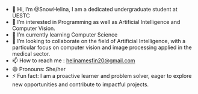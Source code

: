 - 👋 Hi, I’m @SnowHelina, I am a dedicated undergraduate student at UESTC 
- 👀 I’m interested in Programming as well as Artificial Intelligence and Computer Vision.
- 🌱 I’m currently learning Computer Science 
- 💞️ I’m looking to collaborate on the field of Artificial Intelligence,
with a particular focus on computer vision and image processing applied in the medical sector.
- 📫 How to reach me : helinamesfin20@gmail.com
- 😄 Pronouns: She/her
- ⚡ Fun fact: I am a proactive
learner and problem solver, eager to explore new opportunities and contribute to impactful projects.

<!---
SnowHelina/SnowHelina is a ✨ special ✨ repository because its `README.md` (this file) appears on your GitHub profile.
You can click the Preview link to take a look at your changes.
--->
